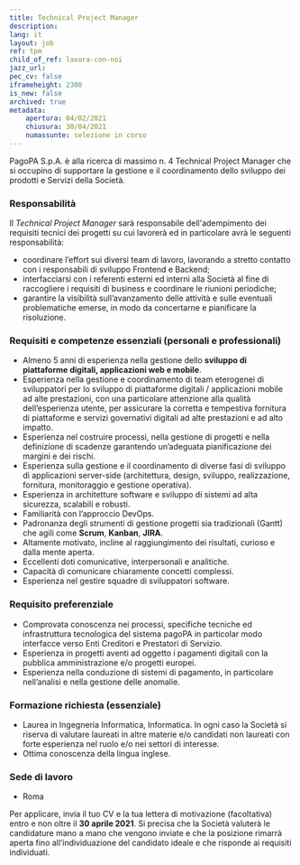 ```yaml
---
title: Technical Project Manager
description:
lang: it
layout: job
ref: tpm
child_of_ref: lavora-con-noi
jazz_url: 
pec_cv: false
iframeheight: 2300
is_new: false
archived: true
metadata:
    apertura: 04/02/2021
    chiusura: 30/04/2021
    numassunte: selezione in corso
---
```


PagoPA S.p.A. è alla ricerca di  massimo  n. 4 Technical Project Manager che si occupino di supportare la gestione e il coordinamento dello sviluppo dei prodotti e Servizi della Società.

### Responsabilità
Il _Technical Project Manager_ sarà responsabile dell'adempimento dei requisiti tecnici dei progetti su cui lavorerà ed in particolare avrà le seguenti responsabilità:
- coordinare l’effort sui diversi team di lavoro, lavorando a stretto contatto con i responsabili di sviluppo Frontend e Backend; 
- interfacciarsi con i referenti esterni ed interni alla Società al fine di raccogliere i requisiti di business e coordinare le riunioni periodiche;
- garantire la visibilità sull’avanzamento delle attività e sulle eventuali problematiche emerse, in modo da concertarne e pianificare la risoluzione.


### Requisiti e competenze essenziali (personali e professionali)
- Almeno 5 anni di esperienza nella gestione dello **sviluppo di piattaforme digitali, applicazioni web e mobile**.
- Esperienza nella gestione e coordinamento di team eterogenei di sviluppatori per lo sviluppo di piattaforme digitali / applicazioni mobile ad alte prestazioni, con una particolare attenzione alla qualità dell’esperienza utente, per assicurare la corretta e tempestiva fornitura di piattaforme e servizi governativi digitali ad alte prestazioni e ad alto impatto.
- Esperienza nel costruire processi, nella gestione di progetti e nella definizione di scadenze garantendo un’adeguata pianificazione dei margini e dei rischi.
- Esperienza sulla gestione e il coordinamento di diverse fasi di sviluppo di applicazioni server-side (architettura, design, sviluppo, realizzazione, fornitura, monitoraggio e gestione operativa).
- Esperienza in architetture software e sviluppo di sistemi ad alta sicurezza, scalabili e robusti.
- Familiarità con l’approccio DevOps.
- Padronanza degli strumenti di gestione progetti sia tradizionali (Gantt) che agili come **Scrum**, **Kanban**, **JIRA**.
- Altamente motivato, incline al raggiungimento dei risultati, curioso e dalla mente aperta.
- Eccellenti doti comunicative, interpersonali e analitiche.
- Capacità di comunicare chiaramente concetti complessi.
- Esperienza nel gestire squadre di sviluppatori software.

### Requisito preferenziale
- Comprovata conoscenza nei processi, specifiche tecniche ed infrastruttura tecnologica del sistema pagoPA in particolar modo interfacce verso Enti Creditori e Prestatori di Servizio.
- Esperienza in progetti aventi ad oggetto i pagamenti digitali con la pubblica amministrazione e/o progetti europei.
- Esperienza nella conduzione di sistemi di pagamento, in particolare nell’analisi e nella gestione delle anomalie.

### Formazione richiesta (essenziale)
- Laurea in Ingegneria Informatica, Informatica. In ogni caso la Società si riserva di valutare laureati in altre materie e/o candidati non laureati con forte esperienza nel ruolo e/o nei settori di interesse.  
- Ottima conoscenza della lingua inglese.

### Sede di lavoro
- Roma

Per applicare, invia il tuo CV e la tua lettera di motivazione (facoltativa) entro e non oltre il **30 aprile 2021**. Si precisa che la Società valuterà le candidature mano a mano che vengono inviate e che la posizione rimarrà aperta fino all’individuazione del candidato ideale e che risponde ai requisiti individuati.
